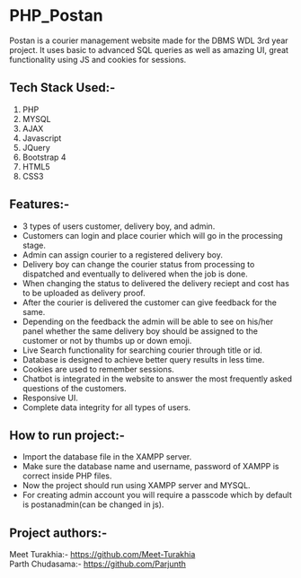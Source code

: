 # PHP_Postan

Postan is a courier management website made for the DBMS WDL 3rd year project. 
It uses basic to advanced SQL queries as well as amazing UI, great functionality using JS and cookies for sessions.

## Tech Stack Used:-
1. PHP
2. MYSQL
3. AJAX
4. Javascript
5. JQuery
6. Bootstrap 4
7. HTML5
8. CSS3

## Features:-
- 3 types of users customer, delivery boy, and admin.
- Customers can login and place courier which will go in the processing stage.
- Admin can assign courier to a registered delivery boy.
- Delivery boy can change the courier status from processing to dispatched and eventually to delivered when the job is done.
- When changing the status to delivered the delivery reciept and cost has to be uploaded as delivery proof.
- After the courier is delivered the customer can give feedback for the same.
- Depending on the feedback the admin will be able to see on his/her panel whether the same delivery boy should be assigned to the customer or not by thumbs up or down emoji.
- Live Search functionality for searching courier through title or id.
- Database is designed to achieve better query results in less time.
- Cookies are used to remember sessions.
- Chatbot is integrated in the website to answer the most frequently asked questions of the customers.
- Responsive UI.
- Complete data integrity for all types of users.

## How to run project:-
- Import the database file in the XAMPP server.
- Make sure the database name and username, password of XAMPP is correct inside PHP files.
- Now the project should run using XAMPP server and MYSQL.
- For creating admin account you will require a passcode which by default is postanadmin(can be changed in js).

## Project authors:-
Meet Turakhia:- https://github.com/Meet-Turakhia <br/>
Parth Chudasama:- https://github.com/Parjunth


